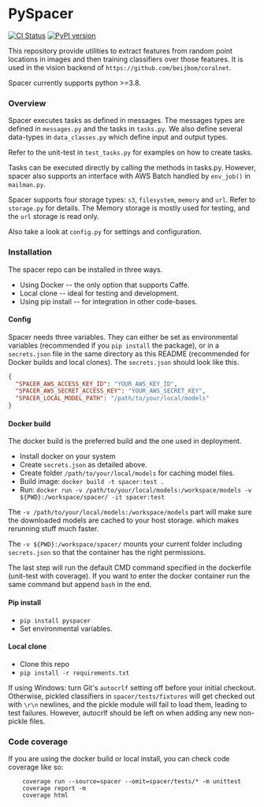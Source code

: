 # PySpacer

[![CI Status](https://github.com/beijbom/pyspacer/actions/workflows/python-app.yml/badge.svg)](https://github.com/beijbom/pyspacer/actions/workflows/python-app.yml)
[![PyPI version](https://badge.fury.io/py/pyspacer.svg)](https://badge.fury.io/py/pyspacer)

This repository provide utilities to extract features from random point 
locations in images and then training classifiers over those features.
It is used in the vision backend of `https://github.com/beijbom/coralnet`.

Spacer currently supports python >=3.8.

### Overview
Spacer executes tasks as defined in messages. The messages types are defined
in `messages.py` and the tasks in `tasks.py`. We also define several data-types
in `data_classes.py` which define input and output types. 

Refer to the unit-test in `test_tasks.py` for examples on how to create tasks.

Tasks can be executed directly by calling the methods in tasks.py. 
However, spacer also supports an interface with AWS Batch 
handled by `env_job()` in `mailman.py`. 

Spacer supports four storage types: `s3`, `filesystem`, `memory` and `url`.
 Refer to `storage.py` for details. The Memory storage is mostly used for 
 testing, and the `url` storage is read only.

Also take a look at `config.py` for settings and configuration. 

### Installation

The spacer repo can be installed in three ways.
* Using Docker -- the only option that supports Caffe.
* Local clone -- ideal for testing and development.
* Using pip install -- for integration in other code-bases.

#### Config
Spacer needs three variables. They can either be set
as environmental variables (recommended if you `pip install` the package), 
or in a `secrets.json` file in the same directory as this README 
(recommended for Docker builds and local clones). 
The `secrets.json` should look like this.
```json
{
  "SPACER_AWS_ACCESS_KEY_ID": "YOUR_AWS_KEY_ID",
  "SPACER_AWS_SECRET_ACCESS_KEY": "YOUR_AWS_SECRET_KEY",
  "SPACER_LOCAL_MODEL_PATH": "/path/to/your/local/models"
}
```

#### Docker build
The docker build is the preferred build and the one used in deployment.
* Install docker on your system
* Create `secrets.json` as detailed above.
* Create folder `/path/to/your/local/models` for caching model files.
* Build image: `docker build -t spacer:test .`
* Run: `docker run -v /path/to/your/local/models:/workspace/models -v ${PWD}:/workspace/spacer/ -it spacer:test`

The `-v /path/to/your/local/models:/workspace/models` part will make sure 
the downloaded models are cached to your host storage. 
which makes rerunning stuff much faster.

The `-v ${PWD}:/workspace/spacer/` mounts your current folder including 
`secrets.json` so that the container has the right permissions.

The last step will run the default CMD command specified in the dockerfile 
(unit-test with coverage). If you want to enter the docker container 
run the same command but append `bash` in the end.

#### Pip install
* `pip install pyspacer`
* Set environmental variables.

#### Local clone
* Clone this repo
* `pip install -r requirements.txt`

If using Windows: turn Git's `autocrlf` setting off before your initial checkout. Otherwise, pickled classifiers in `spacer/tests/fixtures` will get checked out with `\r\n` newlines, and the pickle module will fail to load them, leading to test failures. However, autocrlf should be left on when adding any new non-pickle files.

### Code coverage
If you are using the docker build or local install, 
you can check code coverage like so:
```
    coverage run --source=spacer --omit=spacer/tests/* -m unittest    
    coverage report -m
    coverage html
```
